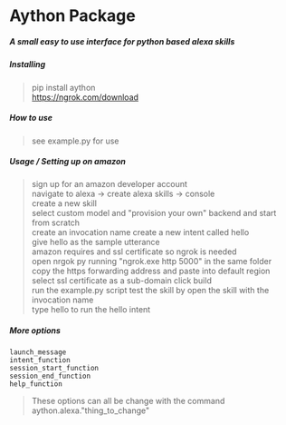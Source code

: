 # Aython Package
##### A small easy to use interface for python based alexa skills

##### Installing
>pip install aython  
>https://ngrok.com/download

##### How to use
>see example.py for use

##### Usage / Setting up on amazon
   >sign up for an amazon developer account  
>navigate to alexa -> create alexa skills -> console  
>create a new skill   
>select custom model and "provision your own" backend and start from scratch  
>create an invocation name
>create a new intent called hello  
>give hello as the sample utterance  
>amazon requires and ssl certificate so ngrok is needed  
>open nrgok py running "ngrok.exe http 5000" in the same folder  
>copy the https forwarding address and paste into default region
>select ssl certificate as a sub-domain
>click build  
>run the example.py script
>test the skill by open the skill with the invocation name  
>type hello to run the hello intent   

##### More options
    launch_message   
    intent_function    
    session_start_function  
    session_end_function   
    help_function  
>These options can all be change with the command aython.alexa."thing_to_change" 
